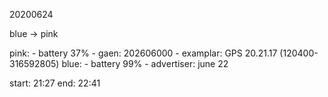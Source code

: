 
20200624

blue -> pink

pink:
    - battery 37%
    - gaen: 202606000
    - examplar: GPS 20.21.17 (120400-316592805)
blue:
    - battery 99%
    - advertiser: june 22

start: 21:27 
end: 22:41


